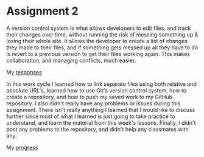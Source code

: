 # Assignment 2

A version control system is what allows developers to edit files, and track their changes over time, without running the risk of messing something up & losing their whole site.  It allows the developer to create a list of changes they made to their files, and if something gets messed up all they have to do is revert to a previous version to get their files working again.  This makes collaboration, and managing conflicts, much easier.

My [responses](.\responses.txt)

In this work cycle I learned how to link separate files using both relative and absolute URL's, learned how to use Git's version control system, how to create a repository, and how to push my saved work to my GitHub repository.
I also didn't really have any problems or issues during this assignment.
There isn't really anything I learned that I would like to discuss further since most of what I learned is just going to take practice to understand, and learn the material from this week's lessons.
Finally, I didn't post any problems to the repository, and didn't help any classmates with any.

My [progress](.\Part8.png)
